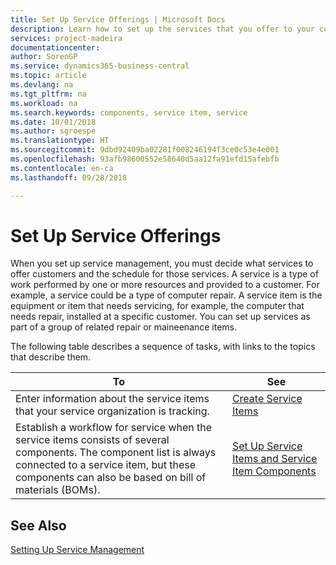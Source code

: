 ```yaml
---
title: Set Up Service Offerings | Microsoft Docs
description: Learn how to set up the services that you offer to your customers.
services: project-madeira
documentationcenter: 
author: SorenGP
ms.service: dynamics365-business-central
ms.topic: article
ms.devlang: na
ms.tgt_pltfrm: na
ms.workload: na
ms.search.keywords: components, service item, service
ms.date: 10/01/2018
ms.author: sgroespe
ms.translationtype: HT
ms.sourcegitcommit: 9dbd92409ba02281f008246194f3ce0c53e4e001
ms.openlocfilehash: 93afb98600552e58640d5aa12fa91efd15afebfb
ms.contentlocale: en-ca
ms.lasthandoff: 09/28/2018

---
```


# <a name="set-up-service-offerings"></a>Set Up Service Offerings
When you set up service management, you must decide what services to offer customers and the schedule for those services. A service is a type of work performed by one or more resources and provided to a customer. For example, a service could be a type of computer repair. A service item is the equipment or item that needs servicing, for example, the computer that needs repair, installed at a specific customer. You can set up services as part of a group of related repair or maineenance items.  
  
The following table describes a sequence of tasks, with links to the topics that describe them.  
  
|**To**|**See**|  
|------------|-------------|  
|Enter information about the service items that your service organization is tracking.|[Create Service Items](service-how-to-create-service-items.md)|  
|Establish a workflow for service when the service items consists of several components. The component list is always connected to a service item, but these components can also be based on bill of materials (BOMs).|[Set Up Service Items and Service Item Components](service-how-setup-service-items.md)|  
  
## <a name="see-also"></a>See Also  
[Setting Up Service Management](service-setup-service.md)   
